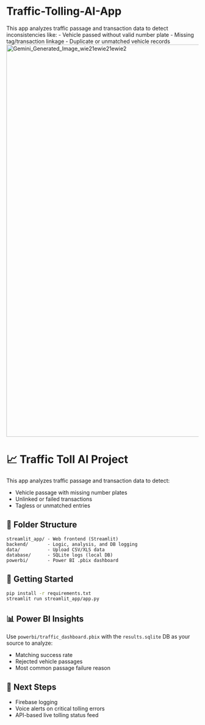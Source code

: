 # Traffic-Tolling-AI-App
This app analyzes traffic passage and transaction data to detect inconsistencies like: - Vehicle passed without valid number plate - Missing tag/transaction linkage - Duplicate or unmatched vehicle records
<img width="1024" height="1024" alt="Gemini_Generated_Image_wie21ewie21ewie2" src="https://github.com/user-attachments/assets/5d1af74b-3b5f-46ad-83cc-6e98a81981c2" />

# 📈 Traffic Toll AI Project

This app analyzes traffic passage and transaction data to detect:
- Vehicle passage with missing number plates
- Unlinked or failed transactions
- Tagless or unmatched entries

## 📁 Folder Structure
```
streamlit_app/ - Web frontend (Streamlit)
backend/       - Logic, analysis, and DB logging
data/          - Upload CSV/XLS data
database/      - SQLite logs (local DB)
powerbi/       - Power BI .pbix dashboard
```

## 🚀 Getting Started
```bash
pip install -r requirements.txt
streamlit run streamlit_app/app.py
```

## 📊 Power BI Insights
Use `powerbi/traffic_dashboard.pbix` with the `results.sqlite` DB as your source to analyze:
- Matching success rate
- Rejected vehicle passages
- Most common passage failure reason

## 🧪 Next Steps
- Firebase logging
- Voice alerts on critical tolling errors
- API-based live tolling status feed

